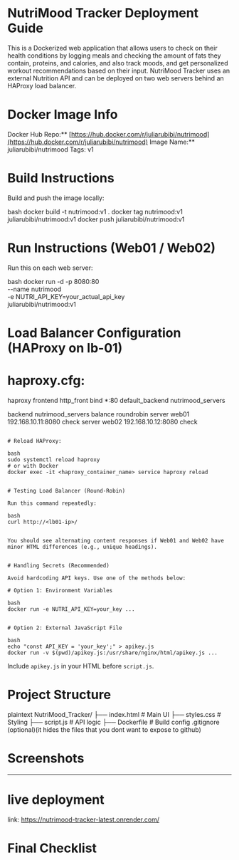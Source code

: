  # NutriMood Tracker  Deployment Guide

This is a Dockerized web application that allows users to check on their health conditions by logging meals and checking the amount of fats they contain, proteins, and calories, and also track moods, and get personalized workout recommendations based on their input. NutriMood Tracker uses an external Nutrition API and can be deployed on two web servers behind an HAProxy load balancer.

# Docker Image Info

Docker Hub Repo:** [https://hub.docker.com/r/juliarubibi/nutrimood](https://hub.docker.com/r/juliarubibi/nutrimood)
Image Name:** juliarubibi/nutrimood
Tags: v1

# Build Instructions

Build and push the image locally:

  bash
docker build -t nutrimood:v1 .
docker tag nutrimood:v1 juliarubibi/nutrimood:v1
docker push juliarubibi/nutrimood:v1

# Run Instructions (Web01 / Web02)

Run this on each web server:

bash
docker run -d -p 8080:80 \
  --name nutrimood \
  -e NUTRI_API_KEY=your_actual_api_key \
  juliarubibi/nutrimood:v1


# Load Balancer Configuration (HAProxy on lb-01)

# haproxy.cfg:

 haproxy
frontend http_front
    bind *:80
    default_backend nutrimood_servers

backend nutrimood_servers
    balance roundrobin
    server web01 192.168.10.11:8080 check
    server web02 192.168.10.12:8080 check
```

# Reload HAProxy:

bash
sudo systemctl reload haproxy
# or with Docker
docker exec -it <haproxy_container_name> service haproxy reload


# Testing Load Balancer (Round-Robin)

Run this command repeatedly:

bash
curl http://<lb01-ip>/


You should see alternating content responses if Web01 and Web02 have minor HTML differences (e.g., unique headings).


# Handling Secrets (Recommended)

Avoid hardcoding API keys. Use one of the methods below:

# Option 1: Environment Variables

bash
docker run -e NUTRI_API_KEY=your_key ...


# Option 2: External JavaScript File

bash
echo "const API_KEY = 'your_key';" > apikey.js
docker run -v $(pwd)/apikey.js:/usr/share/nginx/html/apikey.js ...
```

Include `apikey.js` in your HTML before `script.js`.


# Project Structure

plaintext
NutriMood_Tracker/
├── index.html       # Main UI
├── styles.css       # Styling
├── script.js        # API logic
├── Dockerfile       # Build config
.gitignore       (optional)(it hides the files that you dont want to expose to github)


# Screenshots



---

# live deployment 
link: https://nutrimood-tracker-latest.onrender.com/


# Final Checklist


